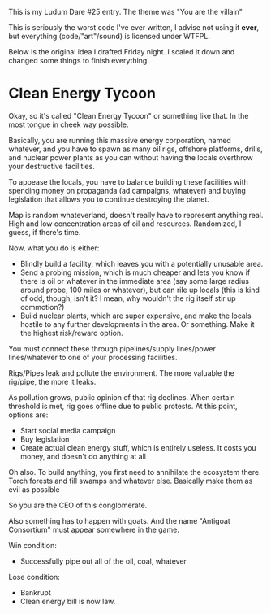 This is my Ludum Dare #25 entry. The theme was "You are the villain"


This is seriously the worst code I've ever written, I advise not using
it **ever**, but everything (code/"art"/sound) is licensed under
WTFPL.

Below is the original idea I drafted Friday night. I scaled it down
and changed some things to finish everything.


Clean Energy Tycoon
======================

Okay, so it's called "Clean Energy Tycoon" or something like that. In
the most tongue in cheek way possible.

Basically, you are running this massive energy corporation, named
whatever, and you have to spawn as many oil rigs, offshore platforms,
drills, and nuclear power plants as you can without having the locals
overthrow your destructive facilities.


To appease the locals, you have to balance building these facilities
with spending money on propaganda (ad campaigns, whatever) and buying
legislation that allows you to continue destroying the planet.

Map is random whateverland, doesn't really have to represent anything
real. High and low concentration areas of oil and
resources. Randomized, I guess, if there's time.

Now, what you do is either:

* Blindly build a facility, which leaves you with a potentially
  unusable area.
* Send a probing mission, which is much cheaper and lets you know if
  there is oil or whatever in the immediate area (say some large radius around
  probe, 100 miles or whatever), but can rile up locals (this is kind
  of odd, though, isn't it? I mean, why wouldn't the rig itself stir
  up commotion?)
* Build nuclear plants, which are super expensive, and make the locals
  hostile to any further developments in the area. Or something. Make
  it the highest risk/reward option.

You must connect these through pipelines/supply lines/power
lines/whatever to one of your processing facilities.

Rigs/Pipes leak and pollute the environment. The more valuable the
rig/pipe, the more it leaks.

As pollution grows, public opinion of that rig declines. When certain
threshold is met, rig goes offline due to public protests. At this
point, options are:

* Start social media campaign
* Buy legislation
* Create actual clean energy stuff, which is entirely useless. It
  costs you money, and doesn't do anything at all

Oh also. To build anything, you first need to annihilate the ecosystem
there. Torch forests and fill swamps and whatever else. Basically make
them as evil as possible

So you are the CEO of this conglomerate.

Also something has to happen with goats. And the name "Antigoat
Consortium" must appear somewhere in the game.

Win condition:

* Successfully pipe out all of the oil, coal, whatever

Lose condition:

* Bankrupt
* Clean energy bill is now law.
